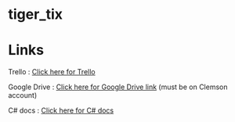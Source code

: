 # tiger_tix
# Links
Trello : [Click here for Trello](https://trello.com/tigertix2)

Google Drive : [Click here for Google Drive link](https://drive.google.com/drive/folders/1TiwohUg6njy2HnCov2TVPletZ5MyWGzv?usp=sharing) (must be on Clemson account)

C# docs : [Click here for C# docs](https://docs.microsoft.com/en-us/dotnet/csharp/)

